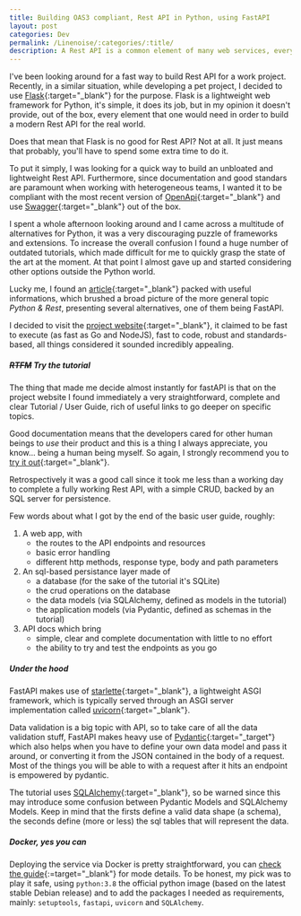 ```yaml
---
title: Building OAS3 compliant, Rest API in Python, using FastAPI
layout: post
categories: Dev
permalink: /Linenoise/:categories/:title/
description: A Rest API is a common element of many web services, every programming language and every framework has its own solution to develop a Rest API, I was looking for a fast way to build a lightweight yet OAS compliant API in Python and so I found... FastAPI.
---
```


I've been looking around for a fast way to build Rest API for a work project. Recently, in a similar situation, while developing a pet project, I decided to use [Flask](https://flask.palletsprojects.com/en/2.0.x/){:target="_blank"} for the purpose. Flask is a lightweight web framework for Python, it's simple, it does its job, but in my opinion it doesn't provide, out of the box, every element that one would need in order to build a modern Rest API for the real world. 

Does that mean that Flask is no good for Rest API? Not at all. It just means that probably, you'll have to spend some extra time to do it.

To put it simply, I was looking for a quick way to build an unbloated and lightweight Rest API. Furthermore, since documentation and good standars are paramount when working with heterogeneous teams, I wanted it to be compliant with the most recent version of [OpenApi](https://spec.openapis.org/oas/v3.1.0){:target="_blank"} and use [Swagger](https://swagger.io/){:target="_blank"} out of the box.

I spent a whole afternoon looking around and I came across a multitude of alternatives for Python, it was a very discouraging puzzle of frameworks and extensions. To increase the overall confusion I found a huge number of outdated tutorials, which made difficult for me to quickly grasp the state of the art at the moment. 
At that point I almost gave up and started considering other options outside the Python world. 

Lucky me, I found an [article](https://rapidapi.com/blog/best-python-api-frameworks/){:target="_blank"} packed with useful informations, which brushed a broad picture of the more general topic *Python & Rest*, presenting several alternatives, one of them being FastAPI. 

I decided to visit the [project website](https://fastapi.tiangolo.com/){:target="_blank"}, it claimed to be fast to execute (as fast as Go and NodeJS), fast to code, robust and standards-based, all things considered it sounded incredibly appealing. 

##### ~~RTFM~~ Try the tutorial 
The thing that made me decide almost instantly for fastAPI is that on the project website I found immediately a very straightforward, complete and clear Tutorial / User Guide, rich of useful links to go deeper on specific topics.

Good documentation means that the developers cared for other human beings to _use_ their product and this is a thing I always appreciate, you know... being a human being myself.
So again, I strongly recommend you to [try it out](https://fastapi.tiangolo.com/tutorial/){:target="_blank"}. 

Retrospectively it was a good call since it took me less than a working day to complete a fully working Rest API, with a simple CRUD, backed by an SQL server for persistence.

Few words about what I got by the end of the basic user guide, roughly:
1. A web app, with 
    - the routes to the API endpoints and resources
    - basic error handling
    - different http methods, response type, body and path parameters
2. An sql-based persistance layer made of
    - a database (for the sake of the tutorial it's SQLite)
    - the crud operations on the database
    - the data models (via SQLAlchemy, defined as models in the tutorial)
    - the application models (via Pydantic, defined as schemas in the tutorial)
3. API docs which bring
    - simple, clear and complete documentation with little to no effort
    - the ability to try and test the endpoints as you go

##### Under the hood
FastAPI makes use of [starlette](https://www.starlette.io/){:target="_blank"}, a lightweight ASGI framework, which is typically served through an ASGI server implementation called [uvicorn](https://www.uvicorn.org/){:target="_blank"}. 

Data validation is a big topic with API, so to take care of all the data validation stuff, FastAPI makes heavy use of [Pydantic](https://pydantic-docs.helpmanual.io/){:target="_target"} which also helps when you have to define your own data model and pass it around, or converting it from the JSON contained in the body of a request. Most of the things you will be able to with a request after it hits an endpoint is empowered by pydantic. 

The tutorial uses [SQLAlchemy](https://www.sqlalchemy.org/){:target="_blank"}, so be warned since this may introduce some confusion between Pydantic Models and SQLAlchemy Models. Keep in mind that the firsts define a valid data shape (a schema), the seconds define (more or less) the sql tables that will represent the data.

##### Docker, yes you can
Deploying the service via Docker is pretty straightforward, you can [check the guide](https://fastapi.tiangolo.com/deployment/docker/){:=target="_blank"} for mode details. To be honest, my pick was to play it safe, using  `python:3.8` the official python image (based on the latest stable Debian release) and to add the packages I needed as requirements, mainly:  `setuptools`,  `fastapi`,  `uvicorn` and  `SQLAlchemy`.